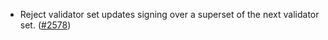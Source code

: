 - Reject validator set updates signing over a superset of the next validator
  set. ([\#2578](https://github.com/anoma/namada/pull/2578))